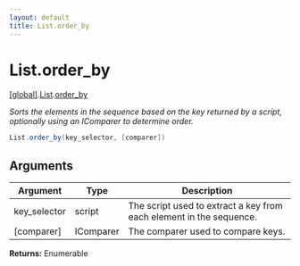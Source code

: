 ```yaml
---
layout: default
title: List.order_by
---
```


# List.order_by

[\[global\]]({{site.baseurl}}/docs/).[List]({{site.baseurl}}/docs/List/).[order_by]({{site.baseurl}}/docs/List/order_by/)

_Sorts the elements in the sequence based on the key returned by a script, optionally using an IComparer to determine order._

```cs
List.order_by(key_selector, [comparer])
```

## Arguments

<table>
  <col width="15%">
  <col width="15%">
  <thead>
    <tr>
      <th>Argument</th>
      <th>Type</th>
      <th>Description</th>
    </tr>
  </thead>
  <tbody>
    <tr>
      <td>key_selector</td>
      <td>script</td>
      <td>The script used to extract a key from each element in the sequence.</td>
    </tr>
    <tr>
      <td>[comparer]</td>
      <td>IComparer</td>
      <td>The comparer used to compare keys.</td>
    </tr>
  </tbody>
</table>

**Returns:** Enumerable
